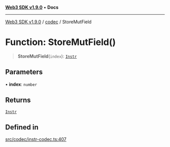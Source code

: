 [**Web3 SDK v1.9.0**](../../../README.md) • **Docs**

***

[Web3 SDK v1.9.0](../../../globals.md) / [codec](../README.md) / StoreMutField

# Function: StoreMutField()

> **StoreMutField**(`index`): [`Instr`](../type-aliases/Instr.md)

## Parameters

• **index**: `number`

## Returns

[`Instr`](../type-aliases/Instr.md)

## Defined in

[src/codec/instr-codec.ts:407](https://github.com/Mystic-Nayy/alephium-web3/blob/c1afd789a197ce5fe21f08c2965942090157c33d/packages/web3/src/codec/instr-codec.ts#L407)
